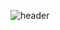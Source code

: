 ![header](https://capsule-render.vercel.app/api?type=waving&text=Welcome!&color=auto&height=225)
<!--
**jjeon77299/jjeon77299** is a ✨ _special_ ✨ repository because its `README.md` (this file) appears on your GitHub profile.

Here are some ideas to get you started:
- https://capsule-render.vercel.app/api?
- 🔭 I’m currently working on ...
- 🌱 I’m currently learning ...
- 👯 I’m looking to collaborate on ...
- 🤔 I’m looking for help with ...
- 💬 Ask me about ...
- 📫 How to reach me: ...
- 😄 Pronouns: ...
- ⚡ Fun fact: ...
-->

